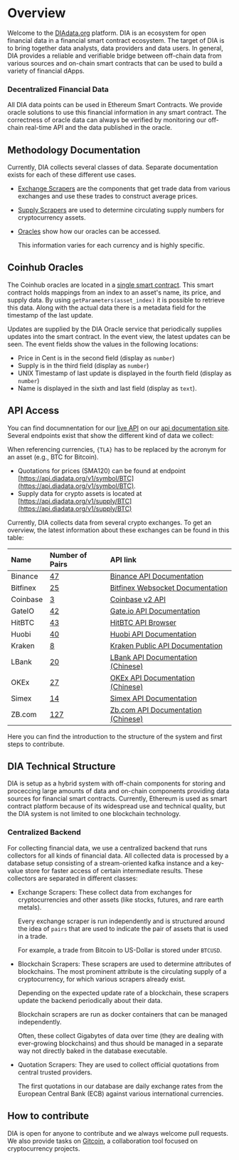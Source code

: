 # Overview

Welcome to the [DIAdata.org](https://diadata.org/) platform. DIA is an ecosystem for open financial data in a financial smart contract ecosystem. The target of DIA is to bring together data analysts, data providers and data users. In general, DIA provides a reliable and verifiable bridge between off-chain data from various sources and on-chain smart contracts that can be used to build a variety of financial dApps. 

### Decentralized Financial Data

All DIA data points can be used in Ethereum Smart Contracts. We provide oracle solutions to use this financial information in any smart contract. The correctness of oracle data can always be verified by monitoring our off-chain real-time API and the data published in the oracle.

## Methodology Documentation

Currently, DIA collects several classes of data. Separate documentation exists for each of these different use cases.

* [Exchange Scrapers](methodology/exchangeprices.md) are the components that get trade data from various exchanges and use these trades to construct average prices.
* [Supply Scrapers](methodology/supplynumbers.md) are used to determine circulating supply numbers for cryptocurrency assets.
* [Oracles](methodology/oracles.md) show how our oracles can be accessed.

  This information varies for each currency and is highly specific.

## Coinhub Oracles

The Coinhub oracles are located in a [single smart contract](https://etherscan.io/address/0xD47FDf51D61c100C447E2D4747c7126F19fa23Ef). This smart contract holds mappings from an index to an asset's name, its price, and supply data. By using `getParameters(asset_index)` it is possible to retrieve this data. Along with the actual data there is a metadata field for the timestamp of the last update.

Updates are supplied by the DIA Oracle service that periodically supplies updates into the smart contract. In the event view, the latest updates can be seen. The event fields show the values in the following locations:

* Price in Cent is in the second field \(display as `number`\)
* Supply is in the third field \(display as `number`\)
* UNIX Timestamp of last update is displayed in the fourth field \(display as `number`\)
* Name is displayed in the sixth and last field \(display as `text`\).

## API Access

You can find documnentation for our [live API](https://api.diadata.org/v1) on our [api documentation site](https://github.com/diadata-org/diadata/tree/c982072de2ac488c5f0bdf32b677cbac1965583e/documentation/documentation/api.md). Several endpoints exist that show the different kind of data we collect:

When referencing currencies, `{TLA}` has to be replaced by the acronym for an asset \(e.g., BTC for Bitcoin\).

* Quotations for prices \(SMA120\) can be found at endpoint [https://api.diadata.org/v1/symbol/BTC](https://api.diadata.org/v1/symbol/BTC).
* Supply data for crypto assets is located at [https://api.diadata.org/v1/supply/BTC](https://api.diadata.org/v1/supply/BTC)

Currently, DIA collects data from several crypto exchanges. To get an overview, the latest information about these exchanges can be found in this table:

| Name | Number of Pairs | API link |
| :--- | :--- | :--- |
| Binance | [47](https://github.com/diadata-org/diadata/tree/c982072de2ac488c5f0bdf32b677cbac1965583e/documentation/config/Binance.json) | [Binance API Documentation](https://github.com/binance-exchange/binance-official-api-docs) |
| Bitfinex | [25](https://github.com/diadata-org/diadata/tree/c982072de2ac488c5f0bdf32b677cbac1965583e/documentation/config/Bitfinex.json) | [Bitfinex Websocket Documentation](https://docs.bitfinex.com/docs/ws-general) |
| Coinbase | [3](https://github.com/diadata-org/diadata/tree/c982072de2ac488c5f0bdf32b677cbac1965583e/documentation/config/CoinBase.json) | [Coinbase v2 API](https://developers.coinbase.com/api/v2) |
| GateIO | [42](https://github.com/diadata-org/diadata/tree/c982072de2ac488c5f0bdf32b677cbac1965583e/documentation/config/GateIO.json) | [Gate.io API Documentation](https://www.gate.io/api2) |
| HitBTC | [43](https://github.com/diadata-org/diadata/tree/c982072de2ac488c5f0bdf32b677cbac1965583e/documentation/config/HitBTC.json) | [HitBTC API Browser](https://api.hitbtc.com/api/2/explore/) |
| Huobi | [40](https://github.com/diadata-org/diadata/tree/c982072de2ac488c5f0bdf32b677cbac1965583e/documentation/config/Huobi.json) | [Huobi API Documentation](https://github.com/huobiapi/API_Docs_en/wiki/Huobi.pro-API) |
| Kraken | [8](https://github.com/diadata-org/diadata/tree/c982072de2ac488c5f0bdf32b677cbac1965583e/documentation/config/Kraken.json) | [Kraken Public API Documentation](https://www.kraken.com/help/api#public-market-data) |
| LBank | [20](https://github.com/diadata-org/diadata/tree/c982072de2ac488c5f0bdf32b677cbac1965583e/documentation/config/LBank.json) | [LBank API Documentation \(Chinese\)](https://github.com/LBank-exchange/lbank-official-api-docs) |
| OKEx | [27](https://github.com/diadata-org/diadata/tree/c982072de2ac488c5f0bdf32b677cbac1965583e/documentation/config/OKEx.json) | [OKEx API Documentation \(Chinese\)](https://github.com/okcoin-okex/API-docs-OKEx.com) |
| Simex | [14](https://github.com/diadata-org/diadata/tree/c982072de2ac488c5f0bdf32b677cbac1965583e/documentation/config/Simex.json) | [Simex API Documentation](https://simex.global/en/docs/introduction) |
| ZB.com | [127](https://github.com/diadata-org/diadata/tree/c982072de2ac488c5f0bdf32b677cbac1965583e/documentation/config/ZB.json) | [Zb.com API Documentation \(Chinese\)](https://www.zb.com/i/developer) |

Here you can find the introduction to the structure of the system and first steps to contribute.

## DIA Technical Structure

DIA is setup as a hybrid system with off-chain components for storing and proceccing large amounts of data and on-chain components providing data sources for financial smart contracts. Currently, Ethereum is used as smart contract platform because of its widespread use and technical quality, but the DIA system is not limited to one blockchain technology.

### Centralized Backend

For collecting financial data, we use a centralized backend that runs collectors for all kinds of financial data. All collected data is processed by a database setup consisting of a stream-oriented kafka instance and a key-value store for faster access of certain intermediate results. These collectors are separated in different classes:

* Exchange Scrapers: These collect data from exchanges for cryptocurrencies and other assets \(like stocks, futures, and rare earth metals\).

  Every exchange scraper is run independently and is structured around the idea of `pairs` that are used to indicate the pair of assets that is used in a trade.

  For example, a trade from Bitcoin to US-Dollar is stored under `BTCUSD`.

* Blockchain Scrapers: These scrapers are used to determine attributes of blockchains. The most prominent attribute is the circulating supply of a cryptocurrency, for which various scrapers already exist.

  Depending on the expected update rate of a blockchain, these scrapers update the backend periodically about their data.

  Blockchain scrapers are run as docker containers that can be managed independently.

  Often, these collect Gigabytes of data over time \(they are dealing with ever-growing blockchains\) and thus should be managed in a separate way not directly baked in the database executable.

* Quotation Scrapers: They are used to collect official quotations from central trusted providers.

  The first quotations in our database are daily exchange rates from the European Central Bank \(ECB\) against various international currencies.

## How to contribute

DIA is open for anyone to contribute and we always welcome pull requests. We also provide tasks on [Gitcoin](https://gitcoin.co/), a collaboration tool focused on cryptocurrency projects.

